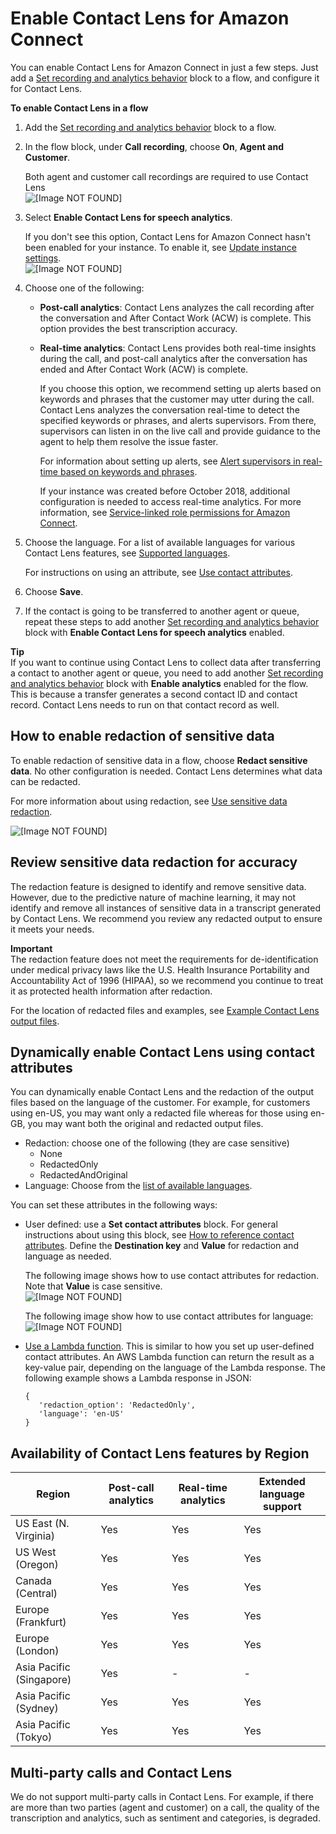 # Enable Contact Lens for Amazon Connect<a name="enable-analytics"></a>

You can enable Contact Lens for Amazon Connect in just a few steps\. Just add a [Set recording and analytics behavior](set-recording-behavior.md) block to a flow, and configure it for Contact Lens\.

**To enable Contact Lens in a flow**

1. Add the [Set recording and analytics behavior](set-recording-behavior.md) block to a flow\.

1. In the flow block, under **Call recording**, choose **On**, **Agent and Customer**\.

   Both agent and customer call recordings are required to use Contact Lens  
![\[Image NOT FOUND\]](http://docs.aws.amazon.com/connect/latest/adminguide/images/set-recording-and-analytics-behavior.png)

1. Select **Enable Contact Lens for speech analytics**\.

   If you don't see this option, Contact Lens for Amazon Connect hasn't been enabled for your instance\. To enable it, see [Update instance settings](update-instance-settings.md)\.  
![\[Image NOT FOUND\]](http://docs.aws.amazon.com/connect/latest/adminguide/images/set-recording-and-analytics-behavior2.png)

1. Choose one of the following:
   + **Post\-call analytics**: Contact Lens analyzes the call recording after the conversation and After Contact Work \(ACW\) is complete\. This option provides the best transcription accuracy\.
   + **Real\-time analytics**: Contact Lens provides both real\-time insights during the call, and post\-call analytics after the conversation has ended and After Contact Work \(ACW\) is complete\.

     If you choose this option, we recommend setting up alerts based on keywords and phrases that the customer may utter during the call\. Contact Lens analyzes the conversation real\-time to detect the specified keywords or phrases, and alerts supervisors\. From there, supervisors can listen in on the live call and provide guidance to the agent to help them resolve the issue faster\.

     For information about setting up alerts, see [Alert supervisors in real\-time based on keywords and phrases](add-rules-for-alerts.md)\.

     If your instance was created before October 2018, additional configuration is needed to access real\-time analytics\. For more information, see [Service\-linked role permissions for Amazon Connect](connect-slr.md#slr-permissions)\.

1. Choose the language\. For a list of available languages for various Contact Lens features, see [Supported languages](supported-languages.md)\.

   For instructions on using an attribute, see [Use contact attributes](#dynamically-enable-analytics-contact-flow)\.

1. Choose **Save**\.

1. If the contact is going to be transferred to another agent or queue, repeat these steps to add another [Set recording and analytics behavior](set-recording-behavior.md) block with **Enable Contact Lens for speech analytics** enabled\. 

**Tip**  
If you want to continue using Contact Lens to collect data after transferring a contact to another agent or queue, you need to add another [Set recording and analytics behavior](set-recording-behavior.md) block with **Enable analytics** enabled for the flow\. This is because a transfer generates a second contact ID and contact record\. Contact Lens needs to run on that contact record as well\.

## How to enable redaction of sensitive data<a name="enable-redaction"></a>

To enable redaction of sensitive data in a flow, choose **Redact sensitive data**\. No other configuration is needed\. Contact Lens determines what data can be redacted\.

For more information about using redaction, see [Use sensitive data redaction](sensitive-data-redaction.md)\.

![\[Image NOT FOUND\]](http://docs.aws.amazon.com/connect/latest/adminguide/images/contact-lens-enable-redaction.png)

## Review sensitive data redaction for accuracy<a name="review-sensitive-data-redaction"></a>

The redaction feature is designed to identify and remove sensitive data\. However, due to the predictive nature of machine learning, it may not identify and remove all instances of sensitive data in a transcript generated by Contact Lens\. We recommend you review any redacted output to ensure it meets your needs\.

**Important**  
The redaction feature does not meet the requirements for de\-identification under medical privacy laws like the U\.S\. Health Insurance Portability and Accountability Act of 1996 \(HIPAA\), so we recommend you continue to treat it as protected health information after redaction\.

For the location of redacted files and examples, see [Example Contact Lens output files](contact-lens-example-output-files.md)\.

## Dynamically enable Contact Lens using contact attributes<a name="dynamically-enable-analytics-contact-flow"></a>

You can dynamically enable Contact Lens and the redaction of the output files based on the language of the customer\. For example, for customers using en\-US, you may want only a redacted file whereas for those using en\-GB, you may want both the original and redacted output files\.
+ Redaction: choose one of the following \(they are case sensitive\)
  + None
  + RedactedOnly
  + RedactedAndOriginal
+ Language: Choose from the [list of available languages](supported-languages.md#supported-languages-contact-lens)\.

You can set these attributes in the following ways:
+ User defined: use a **Set contact attributes** block\. For general instructions about using this block, see [How to reference contact attributes](how-to-reference-attributes.md)\. Define the **Destination key** and **Value** for redaction and language as needed\. 

  The following image shows how to use contact attributes for redaction\. Note that **Value** is case sensitive\.   
![\[Image NOT FOUND\]](http://docs.aws.amazon.com/connect/latest/adminguide/images/contact-lens-contact-attributes-enable-redaction1.png)

  The following image show how to use contact attributes for language:  
![\[Image NOT FOUND\]](http://docs.aws.amazon.com/connect/latest/adminguide/images/contact-lens-contact-attributes-enable-redaction2.png)
+ [Use a Lambda function](attribs-with-lambda.md)\. This is similar to how you set up user\-defined contact attributes\. An AWS Lambda function can return the result as a key\-value pair, depending on the language of the Lambda response\. The following example shows a Lambda response in JSON: 

  ```
  {
     'redaction_option': 'RedactedOnly',
     'language': 'en-US'
  }
  ```

## Availability of Contact Lens features by Region<a name="regions-contactlens"></a>


| Region | Post\-call analytics | Real\-time analytics | Extended language support  | 
| --- | --- | --- | --- | 
|  US East \(N\. Virginia\)  | Yes  | Yes  | Yes  | 
|  US West \(Oregon\)   | Yes  | Yes  | Yes  | 
|  Canada \(Central\)   | Yes  | Yes  | Yes  | 
|  Europe \(Frankfurt\)  | Yes  | Yes  | Yes  | 
|  Europe \(London\)  | Yes  | Yes  | Yes  | 
|  Asia Pacific \(Singapore\)  | Yes | \-  | \-  | 
|  Asia Pacific \(Sydney\)  | Yes  | Yes  | Yes  | 
|  Asia Pacific \(Tokyo\)  | Yes  | Yes  | Yes  | 

## Multi\-party calls and Contact Lens<a name="multiparty-calls-contactlens"></a>

We do not support multi\-party calls in Contact Lens\. For example, if there are more than two parties \(agent and customer\) on a call, the quality of the transcription and analytics, such as sentiment and categories, is degraded\.